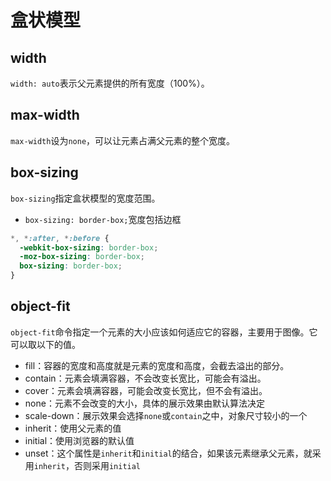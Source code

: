 # 盒状模型

## width

`width: auto`表示父元素提供的所有宽度（100%）。

## max-width

`max-width`设为`none`，可以让元素占满父元素的整个宽度。

## box-sizing

`box-sizing`指定盒状模型的宽度范围。

- `box-sizing: border-box;`宽度包括边框

```css
*, *:after, *:before {
  -webkit-box-sizing: border-box;
  -moz-box-sizing: border-box;
  box-sizing: border-box;
}
```

## object-fit

`object-fit`命令指定一个元素的大小应该如何适应它的容器，主要用于图像。它可以取以下的值。

- fill：容器的宽度和高度就是元素的宽度和高度，会截去溢出的部分。
- contain：元素会填满容器，不会改变长宽比，可能会有溢出。
- cover：元素会填满容器，可能会改变长宽比，但不会有溢出。
- none：元素不会改变的大小，具体的展示效果由默认算法决定
- scale-down：展示效果会选择`none`或`contain`之中，对象尺寸较小的一个
- inherit：使用父元素的值
- initial：使用浏览器的默认值
- unset：这个属性是`inherit`和`initial`的结合，如果该元素继承父元素，就采用`inherit`，否则采用`initial`

